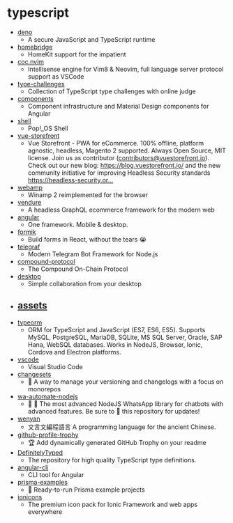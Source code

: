 # typescript
- [deno](https://github.com/denoland/deno)
  - A secure JavaScript and TypeScript runtime
- [homebridge](https://github.com/homebridge/homebridge)
  - HomeKit support for the impatient
- [coc.nvim](https://github.com/neoclide/coc.nvim)
  - Intellisense engine for Vim8 & Neovim, full language server protocol support as VSCode
- [type-challenges](https://github.com/type-challenges/type-challenges)
  - Collection of TypeScript type challenges with online judge
- [components](https://github.com/angular/components)
  - Component infrastructure and Material Design components for Angular
- [shell](https://github.com/pop-os/shell)
  - Pop!_OS Shell
- [vue-storefront](https://github.com/DivanteLtd/vue-storefront)
  - Vue Storefront - PWA for eCommerce. 100% offline, platform agnostic, headless, Magento 2 supported. Always Open Source, MIT license. Join us as contributor (contributors@vuestorefront.io). Check out our new blog: https://blog.vuestorefront.io/ and the new community initiative for improving Headless Security standards https://headless-security.or…
- [webamp](https://github.com/captbaritone/webamp)
  - Winamp 2 reimplemented for the browser
- [vendure](https://github.com/vendure-ecommerce/vendure)
  - A headless GraphQL ecommerce framework for the modern web
- [angular](https://github.com/angular/angular)
  - One framework. Mobile & desktop.
- [formik](https://github.com/formium/formik)
  - Build forms in React, without the tears 😭
- [telegraf](https://github.com/telegraf/telegraf)
  - Modern Telegram Bot Framework for Node.js
- [compound-protocol](https://github.com/compound-finance/compound-protocol)
  - The Compound On-Chain Protocol
- [desktop](https://github.com/desktop/desktop)
  - Simple collaboration from your desktop
- [assets](https://github.com/trustwallet/assets)
  - 
- [typeorm](https://github.com/typeorm/typeorm)
  - ORM for TypeScript and JavaScript (ES7, ES6, ES5). Supports MySQL, PostgreSQL, MariaDB, SQLite, MS SQL Server, Oracle, SAP Hana, WebSQL databases. Works in NodeJS, Browser, Ionic, Cordova and Electron platforms.
- [vscode](https://github.com/microsoft/vscode)
  - Visual Studio Code
- [changesets](https://github.com/atlassian/changesets)
  - 🦋 A way to manage your versioning and changelogs with a focus on monorepos
- [wa-automate-nodejs](https://github.com/open-wa/wa-automate-nodejs)
  - 💬 🤖 The most advanced NodeJS WhatsApp library for chatbots with advanced features. Be sure to 🌟 this repository for updates!
- [wenyan](https://github.com/wenyan-lang/wenyan)
  - 文言文編程語言 A programming language for the ancient Chinese.
- [github-profile-trophy](https://github.com/ryo-ma/github-profile-trophy)
  - 🏆 Add dynamically generated GitHub Trophy on your readme
- [DefinitelyTyped](https://github.com/DefinitelyTyped/DefinitelyTyped)
  - The repository for high quality TypeScript type definitions.
- [angular-cli](https://github.com/angular/angular-cli)
  - CLI tool for Angular
- [prisma-examples](https://github.com/prisma/prisma-examples)
  - 🚀 Ready-to-run Prisma example projects
- [ionicons](https://github.com/ionic-team/ionicons)
  - The premium icon pack for Ionic Framework and web apps everywhere
